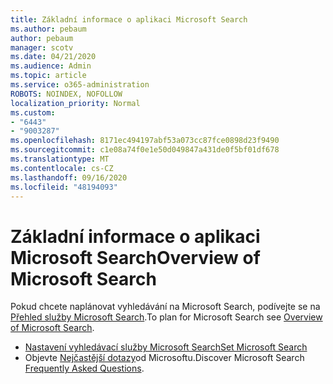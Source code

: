 ```yaml
---
title: Základní informace o aplikaci Microsoft Search
ms.author: pebaum
author: pebaum
manager: scotv
ms.date: 04/21/2020
ms.audience: Admin
ms.topic: article
ms.service: o365-administration
ROBOTS: NOINDEX, NOFOLLOW
localization_priority: Normal
ms.custom:
- "6443"
- "9003287"
ms.openlocfilehash: 8171ec494197abf53a073cc87fce0898d23f9490
ms.sourcegitcommit: c1e08a74f0e1e50d049847a431de0f5bf01df678
ms.translationtype: MT
ms.contentlocale: cs-CZ
ms.lasthandoff: 09/16/2020
ms.locfileid: "48194093"
---
```

# <a name="overview-of-microsoft-search"></a><span data-ttu-id="8615f-102">Základní informace o aplikaci Microsoft Search</span><span class="sxs-lookup"><span data-stu-id="8615f-102">Overview of Microsoft Search</span></span>

<span data-ttu-id="8615f-103">Pokud chcete naplánovat vyhledávání na Microsoft Search, podívejte se na [Přehled služby Microsoft Search](https://docs.microsoft.com/microsoftsearch/overview-microsoft-search).</span><span class="sxs-lookup"><span data-stu-id="8615f-103">To plan for Microsoft Search see [Overview of Microsoft Search](https://docs.microsoft.com/microsoftsearch/overview-microsoft-search).</span></span>

- [<span data-ttu-id="8615f-104">Nastavení vyhledávací služby Microsoft Search</span><span class="sxs-lookup"><span data-stu-id="8615f-104">Set Microsoft Search</span></span>](https://docs.microsoft.com/microsoftsearch/setup-microsoft-search)
- <span data-ttu-id="8615f-105">Objevte [Nejčastější dotazy](https://docs.microsoft.com/microsoftsearch/faqs)od Microsoftu.</span><span class="sxs-lookup"><span data-stu-id="8615f-105">Discover Microsoft Search [Frequently Asked Questions](https://docs.microsoft.com/microsoftsearch/faqs).</span></span>
